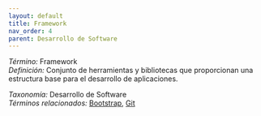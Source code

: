 ```yaml
---
layout: default
title: Framework
nav_order: 4
parent: Desarrollo de Software
---
```


*Término:* Framework  
*Definición:* Conjunto de herramientas y bibliotecas que proporcionan una estructura base para el desarrollo de aplicaciones.

*Taxonomía:* Desarrollo de Software  
*Términos relacionados:* [Bootstrap](https://maleniski.github.io/diccionario-angl-tec-mx/docs/alfabeticamente/B/bootstrap/), [Git](https://maleniski.github.io/diccionario-angl-tec-mx/docs/alfabeticamente/G/git/)
